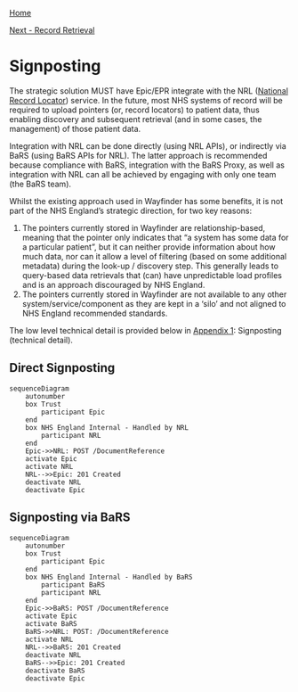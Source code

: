 [Home](../readme.md)

[Next - Record Retrieval](record_retrieval.md)

# Signposting

The strategic solution MUST have Epic/EPR integrate with the NRL ([National Record Locator](https://digital.nhs.uk/services/national-record-locator)) service. In the future, most NHS systems of record will be required to upload pointers (or, record locators) to patient data, thus enabling discovery and subsequent retrieval (and in some cases, the management) of those patient data.

Integration with NRL can be done directly (using NRL APIs), or indirectly via BaRS (using BaRS APIs for NRL). The latter approach is recommended because compliance with BaRS, integration with the BaRS Proxy, as well as integration with NRL can all be achieved by engaging with only one team (the BaRS team). 

Whilst the existing approach used in Wayfinder has some benefits, it is not part of the NHS England’s strategic direction, for two key reasons:
1.	The pointers currently stored in Wayfinder are relationship-based, meaning that the pointer only indicates that “a system has some data for a particular patient”, but it can neither provide information about how much data, nor can it allow a level of filtering (based on some additional metadata) during the look-up / discovery step. This generally leads to query-based data retrievals that (can) have unpredictable load profiles and is an approach discouraged by NHS England.
2.	The pointers currently stored in Wayfinder are not available to any other system/service/component as they are kept in a ‘silo’ and not aligned to NHS England recommended standards.

The low level technical detail is provided below in [Appendix 1](appendix1.md): Signposting (technical detail).

## Direct Signposting
```mermaid
sequenceDiagram
    autonumber
    box Trust
        participant Epic
    end
    box NHS England Internal - Handled by NRL
        participant NRL
    end
    Epic->>NRL: POST /DocumentReference
    activate Epic
    activate NRL
    NRL-->>Epic: 201 Created
    deactivate NRL
    deactivate Epic
```
## Signposting via BaRS
```mermaid
sequenceDiagram
    autonumber
    box Trust
        participant Epic
    end
    box NHS England Internal - Handled by BaRS
        participant BaRS
        participant NRL
    end
    Epic->>BaRS: POST /DocumentReference
    activate Epic
    activate BaRS
    BaRS->>NRL: POST: /DocumentReference
    activate NRL
    NRL-->>BaRS: 201 Created
    deactivate NRL
    BaRS-->>Epic: 201 Created
    deactivate BaRS
    deactivate Epic
```
